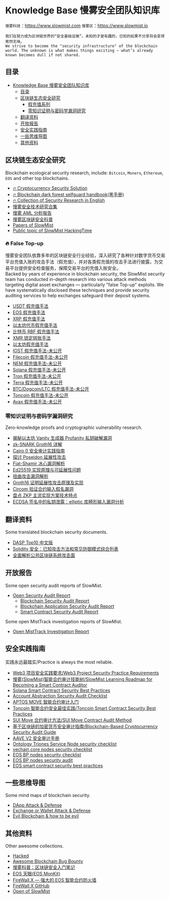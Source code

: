 # Knowledge Base 慢雾安全团队知识库

`慢雾科技`：https://www.slowmist.com
`慢雾区`：https://www.slowmist.io

`我们在努力成为区块链世界的“安全基础设施”。未知的才是有趣的，已知的如果不分享将会变得索然无味。`<br>
`We strive to become the "security infrastructure" of the blockchain world.
The unknown is what makes things exciting — what’s already known becomes dull if not shared.`

## 目录
- [Knowledge Base 慢雾安全团队知识库](#knowledge-base-慢雾安全团队知识库)
  - [目录](#目录)
  - [区块链生态安全研究](#区块链生态安全研究)
    - [假充值系列](#fire-false-top-up)
    - [零知识证明与密码学漏洞研究](#零知识证明与密码学漏洞研究)
  - [翻译资料](#翻译资料)
  - [开放报告](#开放报告)
  - [安全实践指南](#安全实践指南)
  - [一些思维导图](#一些思维导图)
  - [其他资料](#其他资料)

## 区块链生态安全研究
Blockchain ecological security research, include: `Bitcoin`, `Monero`, `Ethereum`, `EOS` and other top blockchains.

* [:fire: Cryptocurrency Security Solution](https://github.com/slowmist/cryptocurrency-security)
* [:fire: Blockchain dark forest selfguard handbook(黑手册)](https://github.com/slowmist/Blockchain-dark-forest-selfguard-handbook)
* [:fire: Collection of Security Research in English](./security-research/README.md)
* [慢雾安全技术研究合集](https://mp.weixin.qq.com/mp/appmsgalbum?__biz=MzU4ODQ3NTM2OA==&action=getalbum&album_id=1378653641065857025)
* [慢雾 AML 分析报告](https://mp.weixin.qq.com/mp/appmsgalbum?__biz=MzU4ODQ3NTM2OA==&action=getalbum&album_id=1983440310995156993)
* [慢雾区块链安全科普](https://mp.weixin.qq.com/mp/appmsgalbum?__biz=MzU4ODQ3NTM2OA==&action=getalbum&album_id=1378673890158936067)
* [Papers of SlowMist](https://github.com/slowmist/papers)
* [Public topic of SlowMist HackingTime](https://github.com/slowmist/HackingTime_Public)

### :fire: False Top-up
慢雾安全团队依靠多年的区块链安全行业经验，深入研究了各种针对数字货币交易平台充值入账的攻击手法（假充值），并对各类假充值的攻击手法进行披露，为交易平台提供安全检查服务，保障交易平台的充值入账安全。<br>
Backed by years of experience in blockchain security, the SlowMist security team has conducted in-depth research into various attack methods targeting digital asset exchanges — particularly "false Top-up" exploits. We have systematically disclosed these techniques and provide security auditing services to help exchanges safeguard their deposit systems.
* [USDT 假充值手法](https://mp.weixin.qq.com/s/CtAKLNe0MOKDyUFaod4_hw)
* [EOS 假充值手法](https://mp.weixin.qq.com/s/fKINfZLW65LYaD4qO-21nA)
* [XRP 假充值手法](https://developers.ripple.com/partial-payments.html)
* [以太坊代币假充值手法](https://mp.weixin.qq.com/s/3cMbE6p_4qCdVLa4FNA5-A)
* [比特币 RBF 假充值手法](https://mp.weixin.qq.com/s/OYi2JDbAoLEdg8VDouqbIg)
* [XMR 锁定转账手法](https://mp.weixin.qq.com/s/Kt-G_bYbuUMIbSGSnyYXLA)
* [以太坊假充值手法](https://t.zsxq.com/YNbMFIa)
* [IOST 假充值手法-未公开](https://www.slowmist.com/?lang=zh#products)
* [Filecoin 假充值手法-未公开](https://www.slowmist.com/?lang=zh#products)
* [NEM 假充值手法-未公开](https://www.slowmist.com/?lang=zh#products)
* [Solana 假充值手法-未公开](https://www.slowmist.com/?lang=zh#products)
* [Tron 假充值手法-未公开](https://www.slowmist.com/?lang=zh#products)
* [Terra 假充值手法-未公开](https://www.slowmist.com/?lang=zh#products)
* [BTC/Dogcoin/LTC 假充值手法-未公开](https://www.slowmist.com/?lang=zh#products)
* [Toncoin 假充值手法-未公开](https://www.slowmist.com/?lang=zh#products)
* [Avax 假充值手法-未公开](https://www.slowmist.com/?lang=zh#products)

### 零知识证明与密码学漏洞研究
Zero-knowledge proofs and cryptographic vulnerability research.
* [揭秘以太坊 Vanity 生成器 Profanity 私钥破解漏洞](https://mp.weixin.qq.com/s/jMNWv2YsU9Y1oU1NWXVlMQ)
* [zk-SNARK Groth16 详解](https://github.com/slowmist/zkSnark-Groth16-Getting-Started)
* [Cairo 0 安全审计实践指南](https://github.com/slowmist/Cairo0-Security-Audit-Practice-Guide)
* [探讨 Poseidon 延展性攻击](https://mp.weixin.qq.com/s/tdJ_noFvkPvCFpMNh84_Kg)
* [Fiat-Shamir 冰心漏洞解析](https://mp.weixin.qq.com/s/NjYUPlKu3givhlPip20R4g)
* [Ed25519 实现原理与可延展性问题](https://mp.weixin.qq.com/s/m5VWfPT-5gfXiUqBeOF_aQ)
* [扭曲攻击漏洞解析](https://mp.weixin.qq.com/s/Ivraz1ejoe9UiYYbeQSRoA)
* [Groth16 证明延展性攻击原理及实现](https://mp.weixin.qq.com/s/ge3QJOdIqrDiRMBgh6BBeg)
* [Circom 验证合约输入假名漏洞](https://mp.weixin.qq.com/s/gzgBxlwBhEsRBAbOuKUY_w)
* [盘点 ZKP 主流实现方案技术特点](https://mp.weixin.qq.com/s/vEf0rpGRqiJYGxpV6mtIMA)
* [ECDSA 签名中的私钥泄露：elliptic 库畸形输入漏洞分析](https://mp.weixin.qq.com/s/-JpS5Qg7NYYPgeic-7Y5VQ)

## 翻译资料
Some translated blockchain security documents.

* [DASP Top10 中文版](./translations/DASP-top10-chinese.pdf)
* [Solidity 安全：已知攻击方法和常见防御模式综合列表](./translations/solidity-security-comprehensive-list-of-known-attack-vectors-and-common-anti-patterns_zh-cn.md)
* [全面解析公共区块链系统攻击面](./translations/Exploring-the-Attack-Surface-of-Blockchain-A-Systematic-Overview/Exploring-the-Attack-Surface-of-Blockchain-A-Systematic-Overview_zh-cn.md)

## 开放报告
Some open security audit reports of SlowMist.

- [Open Security Audit Report](./open-report-V2/README.md)
  * [Blockchain Security Audit Report](./open-report-V2/blockchain/)
  * [Blockchain Application Security Audit Report](./open-report-V2/blockchain-application/)
  * [Smart Contract Security Audit Report](./open-report-V2/smart-contract/)

Some open MistTrack investigation reports of SlowMist.
- [Open MistTrack Investigation Report](./open-misttrack-report/README.md)

## 安全实践指南
实践永远最踏实/Practice is always the most reliable.

* [Web3 项目安全实践要求/Web3 Project Security Practice Requirements](https://github.com/slowmist/Web3-Project-Security-Practice-Requirements)
* [慢雾(SlowMist)智能合约审计技能树/SlowMist Learning Roadmap for Becoming a Smart Contract Auditor](https://github.com/slowmist/SlowMist-Learning-Roadmap-for-Becoming-a-Smart-Contract-Auditor)
* [Solana Smart Contract Security Best Practices](https://github.com/slowmist/solana-smart-contract-security-best-practices)
* [Account Abstraction Security Audit Checklist](https://github.com/slowmist/Account-Abstraction-Security-Audit-Checklist)
* [APTOS MOVE 智能合约审计入门](https://github.com/slowmist/APTOS-MOVE-Smart-Contract-Auditing-Primer)
* [Toncoin 智能合约安全最佳实践/Toncoin Smart Contract Security Best Practices](https://github.com/slowmist/Toncoin-Smart-Contract-Security-Best-Practices)
* [SUI Move 合约审计方法/SUI Move Contract Audit Method](https://github.com/slowmist/Sui-MOVE-Smart-Contract-Auditing-Primer)
* [基于区块链的加密货币安全审计指南/Blockchain-Based Cryptocurrency Security Audit Guide](https://github.com/slowmist/Cryptocurrency-Security-Audit-Guide)
* [AAVE V2 安全审计手册](https://github.com/slowmist/AAVE-V2-Security-Audit-Checklist)
* [Ontology Triones Service Node security checklist](https://github.com/slowmist/Ontology-Triones-Service-Node-security-checklist)
* [vechain core nodes security checklist](https://github.com/slowmist/vechain-core-nodes-security-checklist)
* [EOS BP nodes security checklist](https://github.com/slowmist/eos-bp-nodes-security-checklist)
* [EOS BP nodes security audit](https://github.com/slowmist/eos-bp-nodes-security-checklist/blob/master/audit.md)
* [EOS smart contract security best practices](https://github.com/slowmist/eos-smart-contract-security-best-practices)

## 一些思维导图
Some mind maps of blockchain security.

* [DApp Attack & Defense](./mindmaps/dapp_attack_defense.png)
* [Exchange or Wallet Attack & Defense](./mindmaps/exchange_wallet_attack_defense.png)
* [Evil Blockchain & how to be evil](./mindmaps/evil_blockchain.png)

## 其他资料
Other awesome collections.

* [Hacked](https://hacked.slowmist.io)
* [Awesome Blockchain Bug Bounty](https://github.com/slowmist/awesome-blockchain-bug-bounty)
* [慢雾科普：区块链安全入门笔记](./blockchain_security_study_notes/README.md)
* [EOS 天眼(EOS MonKit)](https://eos.slowmist.io/)
* [FireWall.X — 强大的 EOS 智能合约防火墙](https://firewallx.io/)
* [FireWall.X GitHub](https://github.com/firewall-x)
* [Open of SlowMist](https://github.com/slowmist/)
